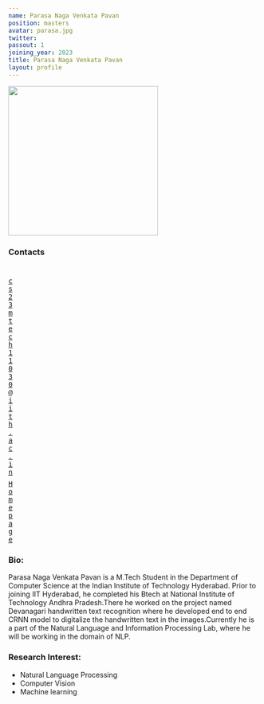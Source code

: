 ```yaml
---
name: Parasa Naga Venkata Pavan
position: masters
avatar: parasa.jpg
twitter:
passout: 1
joining_year: 2023
title: Parasa Naga Venkata Pavan
layout: profile
---
```


<img width="300" src="{{site.baseurl}}/images/people/{{page.avatar}}" data-action="zoom">

### Contacts

<div class="row">
<div class="col-1" style="width:5px">
    <b><a href="mailto:cs23mtech11030@iith.ac.in" target="_blank"><i class="fa fa-envelope-o"></i></a></b><br>
    <span style="display: block; margin-bottom: 0.5em"></span>
    <b><a href="" target="_blank"><i class="fa fa-globe"></i></a></b>
    <span style="display: block; margin-bottom: 0.5em"></span>
</div>
<div class="col-1" style="width:5px">
    <a href="mailto:cs23mtech11030@iith.ac.in" target="_blank"><samp>cs23mtech11030@iith.ac.in</samp></a>
    <span style="display: block; margin-bottom: 0.5em"></span>
    <a href="https://sites.google.com/view/naga-venkata-pavan/home" target="_blank"><samp>Homepage</samp></a><br>
    <span style="display: block; margin-bottom: 0.5em"></span>
</div>
</div>
<span style="display: block; margin-bottom: 1em"></span>

### Bio:

Parasa Naga Venkata Pavan is a M.Tech Student in the Department of Computer Science at the Indian Institute of Technology Hyderabad. Prior to joining IIT Hyderabad, he completed his Btech at National Institute of Technology Andhra Pradesh.There he worked on the project named Devanagari handwritten text recognition where he developed end to end CRNN model to digitalize the handwritten text in the images.Currently he is a part of the Natural Language and Information Processing Lab, where he will be working in the domain of NLP.

### Research Interest:

- Natural Language Processing
- Computer Vision
- Machine learning
